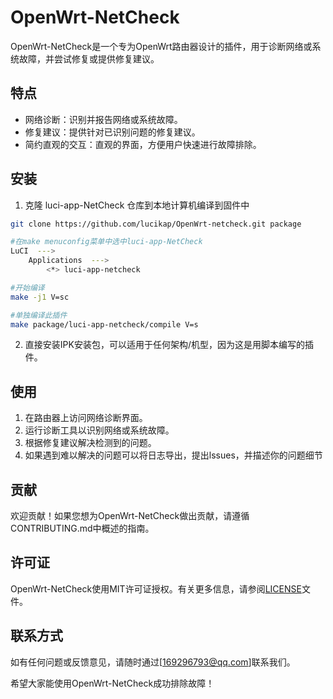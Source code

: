 # OpenWrt-NetCheck

OpenWrt-NetCheck是一个专为OpenWrt路由器设计的插件，用于诊断网络或系统故障，并尝试修复或提供修复建议。

## 特点
- 网络诊断：识别并报告网络或系统故障。
- 修复建议：提供针对已识别问题的修复建议。
- 简约直观的交互：直观的界面，方便用户快速进行故障排除。

## 安装
1. 克隆 luci-app-NetCheck 仓库到本地计算机编译到固件中
```sh      
git clone https://github.com/lucikap/OpenWrt-netcheck.git package            

#在make menuconfig菜单中选中luci-app-NetCheck
LuCI  --->
    Applications  --->
        <*> luci-app-netcheck        

#开始编译
make -j1 V=sc

#单独编译此插件
make package/luci-app-netcheck/compile V=s                                 
```
2. 直接安装IPK安装包，可以适用于任何架构/机型，因为这是用脚本编写的插件。

## 使用
1. 在路由器上访问网络诊断界面。
2. 运行诊断工具以识别网络或系统故障。
3. 根据修复建议解决检测到的问题。
4. 如果遇到难以解决的问题可以将日志导出，提出lssues，并描述你的问题细节

## 贡献
欢迎贡献！如果您想为OpenWrt-NetCheck做出贡献，请遵循CONTRIBUTING.md中概述的指南。

## 许可证
OpenWrt-NetCheck使用MIT许可证授权。有关更多信息，请参阅[LICENSE](LICENSE)文件。

## 联系方式
如有任何问题或反馈意见，请随时通过[169296793@qq.com]联系我们。

希望大家能使用OpenWrt-NetCheck成功排除故障！
